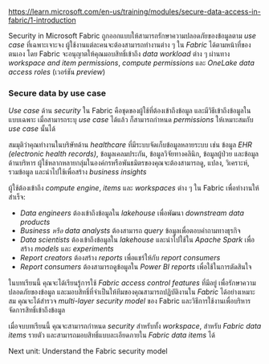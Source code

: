 
https://learn.microsoft.com/en-us/training/modules/secure-data-access-in-fabric/1-introduction

Security in Microsoft Fabric ถูกออกแบบให้สามารถรักษาความปลอดภัยของข้อมูลตาม *use case* ที่เฉพาะเจาะจง ผู้ใช้งานแต่ละคนจะต้องสามารถทำงานต่าง ๆ ใน *Fabric* ได้ตามหน้าที่ของตนเอง โดย Fabric จะอนุญาตให้คุณมอบสิทธิ์เข้าถึง *data workload* ต่าง ๆ ผ่านทาง *workspace and item permissions*, *compute permissions* และ *OneLake data access roles* (เวอร์ชัน *preview*)

### Secure data by use case

*Use case* ด้าน *security* ใน Fabric คือชุดของผู้ใช้ที่ต้องเข้าถึงข้อมูล และมีวิธีเข้าถึงข้อมูลในแบบเฉพาะ เมื่อสามารถระบุ *use case* ได้แล้ว ก็สามารถกำหนด *permissions* ให้เหมาะสมกับ *use case* นั้นได้

สมมุติว่าคุณทำงานในบริษัทด้าน *healthcare* ที่มีระบบจัดเก็บข้อมูลหลายระบบ เช่น ข้อมูล *EHR (electronic health records)*, ข้อมูลเคลมประกัน, ข้อมูลวิจัยทางคลินิก, ข้อมูลผู้ป่วย และข้อมูลด้านบริหาร ผู้ใช้หลากหลายกลุ่มในองค์กรหรือพันธมิตรของคุณจะต้องสามารถดู, แปลง, วิเคราะห์, รวมข้อมูล และนำไปใช้เพื่อสร้าง *business insights*

ผู้ใช้ต้องเข้าถึง *compute engine*, *items* และ *workspaces* ต่าง ๆ ใน Fabric เพื่อทำงานให้สำเร็จ:

* _Data engineers_ ต้องเข้าถึงข้อมูลใน _lakehouse_ เพื่อพัฒนา _downstream data products_
* _Business หรือ data analysts_ ต้องสามารถ _query_ ข้อมูลเพื่อตอบคำถามทางธุรกิจ
* _Data scientists_ ต้องเข้าถึงข้อมูลใน _lakehouse_ และนำไปใช้ใน _Apache Spark_ เพื่อสร้าง _models_ และ _experiments_
* _Report creators_ ต้องสร้าง _reports_ เพื่อแชร์ให้กับ _report consumers_
* _Report consumers_ ต้องสามารถดูข้อมูลใน _Power BI reports_ เพื่อใช้ในการตัดสินใจ

ในบทเรียนนี้ คุณจะได้เรียนรู้การใช้ _Fabric access control features_ ที่มีอยู่ เพื่อรักษาความปลอดภัยของข้อมูล และมอบสิทธิ์ที่จำเป็นให้ทีมของคุณสามารถปฏิบัติงานใน _Fabric_ ได้อย่างเหมาะสม คุณจะได้สำรวจ _multi-layer security model_ ของ Fabric และวิธีการใช้งานเพื่อบริหารจัดการสิทธิ์เข้าถึงข้อมูล

เมื่อจบบทเรียนนี้ คุณจะสามารถกำหนด _security_ สำหรับทั้ง _workspace_, สำหรับ _Fabric data items_ รายตัว และสามารถมอบสิทธิ์แบบละเอียดภายใน _Fabric data items_ ได้

Next unit: Understand the Fabric security model